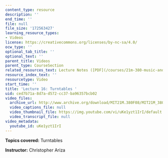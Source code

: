 ```yaml
---
content_type: resource
description: ''
end_time: ''
file: null
file_size: '172563427'
learning_resource_types:
- Videos
license: https://creativecommons.org/licenses/by-nc-sa/4.0/
ocw_type: ''
optional_tab_title: ''
optional_text: ''
parent_title: Videos
parent_type: CourseSection
related_resources_text: Lecture Notes ([PDF](/courses/21m-380-music-and-technology-contemporary-history-and-aesthetics-fall-2009/resources/mit21m_380f09_lec16))
resource_index_text: ''
resourcetype: Video
start_time: ''
title: 'Lecture 16: Turntables '
uid: ced7b71a-8d7a-d572-cc37-ba96357bcb02
video_files:
  archive_url: http://www.archive.org/download/MIT21M.380F08/MIT21M_380F09_lec16_300k.mp4
  video_captions_file: null
  video_thumbnail_file: https://img.youtube.com/vi/uKe1yzt1IrI/default.jpg
  video_transcript_file: null
video_metadata:
  youtube_id: uKe1yzt1IrI
---
```


**Topics covered:** Turntables

**Instructor:** Christopher Ariza

